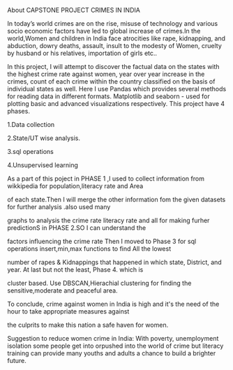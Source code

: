 About CAPSTONE PROJECT  CRIMES IN INDIA

 In today’s world crimes are on the rise, misuse of technology and various socio economic factors have led to global increase of crimes.In the  world,Women and children in India face atrocities like rape, kidnapping, and abduction, dowry deaths, assault, insult to the modesty of Women, cruelty by husband or his relatives, importation of girls etc..
 
 In this project, I will attempt to discover the factual data on the states with the highest crime rate against women, year over year increase in the crimes, count of each crime within the country classified on the basis of individual states as well.
Here I use Pandas which provides several methods for reading data in different formats.
Matplotlib and seaborn - used for plotting basic and advanced visualizations respectively.
This project have 4 phases.

1.Data collection

2.State/UT wise analysis.

3.sql operations

4.Unsupervised learning



As a part of this poject in PHASE 1 ,I used to collect information from wikkipedia for population,literacy rate and Area 

of each state.Then I will merge the other information fom the given datasets for  further analysis .also used many 

graphs to analysis the crime rate literacy rate and all for making furher predictionS in PHASE 2.SO I can understand the 

factors influencing the crime rate Then I moved to Phase 3 for sql operations insert,min,max functions to find All the lowest 

number of rapes & Kidnappings that happened in which state, District, and year. At last but not the least, Phase 4. which is 

cluster based. Use DBSCAN,Hierachial clustering for finding the sensitive,moderate and peaceful area.


To conclude, crime against women in India is high and it's the need of the hour to take appropriate measures against 

the culprits to make this nation a safe haven for women.

Suggestion to reduce women crime in India:
With poverty, unemployment isolation some people get into orpushed into the world of crime but literacy training can provide many youths and adults a chance to build a brighter future.
       

 
              



```python

```
